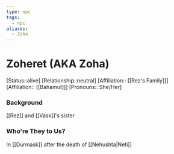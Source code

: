 ```yaml
---
type: npc
tags:
  - npc
aliases:
  - Zoha
---
```



# Zoheret (AKA Zoha)
[Status::alive]
[Relationship::neutral]
[Affiliation:: [[Rez's Family]]]
[Affiliation:: [[Bahamut]]]
[Pronouns:: She/Her]

### Background
[[Rez]] and [[Vask]]'s sister

### Who're They to Us?
In [[Durmask]] after the death of [[Nehushta|Neti]]